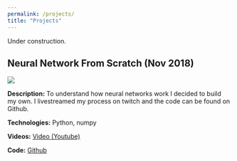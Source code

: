 ```yaml
---
permalink: /projects/
title: "Projects"
---
```


Under construction. 


## Neural Network From Scratch (Nov 2018) 


<img src=https://giant.gfycat.com/SevereEuphoricDeviltasmanian.webm>

**Description:** To understand how neural networks work I decided to build my own. I livestreamed my process on twitch and the code can be found on Github. 

**Technologies:** Python, numpy

**Videos:** [Video (Youtube)](https://youtu.be/QFqBZuiHYk0?t=1064) 

**Code:** [Github]()
